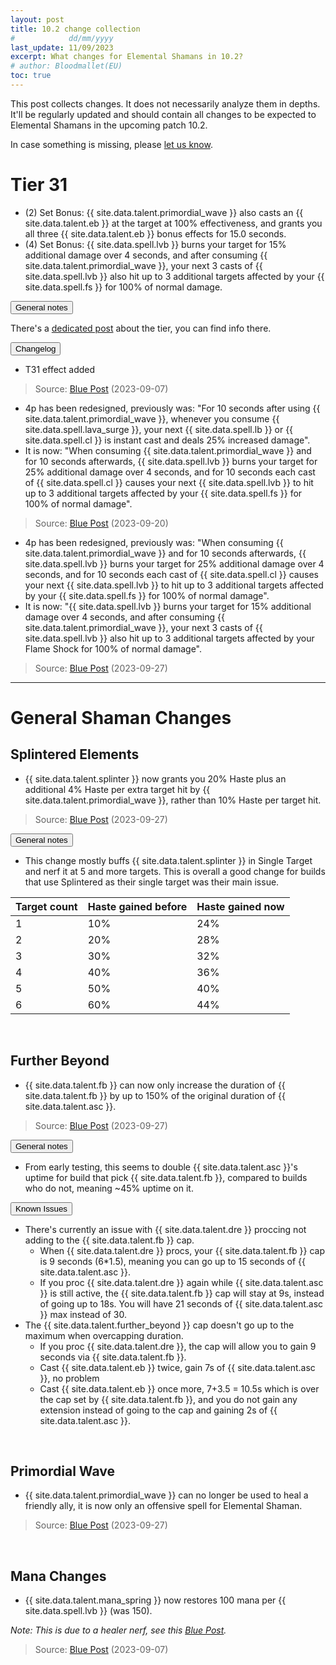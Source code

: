 ```yaml
---
layout: post
title: 10.2 change collection
#            dd/mm/yyyy
last_update: 11/09/2023
excerpt: What changes for Elemental Shamans in 10.2?
# author: Bloodmallet(EU)
toc: true
---
```


This post collects changes. It does not necessarily analyze them in depths. It'll be regularly updated and should contain all changes to be expected to Elemental Shamans in the upcoming patch 10.2.

In case something is missing, please [let us know](https://discord.gg/VA7wXVx).


# Tier 31
- (2) Set Bonus: {{ site.data.talent.primordial_wave }} also casts an {{ site.data.talent.eb }} at the target at 100% effectiveness, and grants you all three {{ site.data.talent.eb }} bonus effects for 15.0 seconds.
- (4) Set Bonus: {{ site.data.spell.lvb }} burns your target for 15% additional damage over 4 seconds, and after consuming {{ site.data.talent.primordial_wave }}, your next 3 casts of {{ site.data.spell.lvb }} also hit up to 3 additional targets affected by your {{ site.data.spell.fs }} for 100% of normal damage.


<div class="accordion mb-4" id="tier-31">
  <div class="card">
    <div class="card-header" id="tier-31-general">
      <div class="h2 mb-0">
        <button class="btn btn-link btn-block text-left collapsed" type="button" data-toggle="collapse" data-target="#tier-31-general-body" aria-expanded="false" aria-controls="tier-31-general-body">
          General notes
        </button>
      </div>
    </div>
    <div id="tier-31-general-body" class="collapse" aria-labelledby="tier-31-general" data-parent="#tier-31">
      <div class="card-body" markdown="1">

There's a [dedicated post](https://stormearthandlava.com/blog/2023/09/28/t31-set-discussion.html) about the tier, you can find info there.

</div>
    </div>
  </div>
  <div class="card">
    <div class="card-header" id="tier-31-changelog">
      <div class="h2 mb-0">
        <button class="btn btn-link btn-block text-left collapsed" type="button" data-toggle="collapse" data-target="#tier-31-changelog-body" aria-expanded="false" aria-controls="tier-31-changelog-body">
          Changelog
        </button>
      </div>
    </div>
    <div id="tier-31-changelog-body" class="collapse" aria-labelledby="tier-31-changelog" data-parent="#tier-31">
      <div class="card-body" markdown="1">

- T31 effect added

> Source: [Blue Post](https://us.forums.blizzard.com/en/wow/t/class-sets-in-guardians-of-the-dream/1666443) (2023-09-07)

- 4p has been redesigned, previously was: "For 10 seconds after using {{ site.data.talent.primordial_wave }}, whenever you consume {{ site.data.spell.lava_surge }}, your next {{ site.data.spell.lb }} or {{ site.data.spell.cl }} is instant cast and deals 25% increased damage".
- It is now: "When consuming {{ site.data.talent.primordial_wave }} and for 10 seconds afterwards, {{ site.data.spell.lvb }} burns your target for 25% additional damage over 4 seconds, and for 10 seconds each cast of {{ site.data.spell.cl }} causes your next {{ site.data.spell.lvb }} to hit up to 3 additional targets affected by your {{ site.data.spell.fs }} for 100% of normal damage".

> Source: [Blue Post](https://us.forums.blizzard.com/en/wow/t/guardians-of-the-dream-ptr-development-notes/1666552/5) (2023-09-20)

- 4p has been redesigned, previously was: "When consuming {{ site.data.talent.primordial_wave }} and for 10 seconds afterwards, {{ site.data.spell.lvb }} burns your target for 25% additional damage over 4 seconds, and for 10 seconds each cast of {{ site.data.spell.cl }} causes your next {{ site.data.spell.lvb }} to hit up to 3 additional targets affected by your {{ site.data.spell.fs }} for 100% of normal damage".
- It is now: "{{ site.data.spell.lvb }} burns your target for 15% additional damage over 4 seconds, and after consuming {{ site.data.talent.primordial_wave }}, your next 3 casts of {{ site.data.spell.lvb }} also hit up to 3 additional targets affected by your Flame Shock for 100% of normal damage".

> Source: [Blue Post](https://us.forums.blizzard.com/en/wow/t/guardians-of-the-dream-ptr-development-notes/1666552/6) (2023-09-27)

</div>
    </div>
  </div>
</div>

<hr>

# General Shaman Changes

## Splintered Elements

- {{ site.data.talent.splinter }} now grants you 20% Haste plus an additional 4% Haste per extra target hit by {{ site.data.talent.primordial_wave }}, rather than 10% Haste per target hit.

> Source: [Blue Post](https://us.forums.blizzard.com/en/wow/t/guardians-of-the-dream-ptr-development-notes/1666552/6) (2023-09-27)

<div class="card">
  <div class="card-header" id="spe">
    <div class="h2 mb-0">
      <button class="btn btn-link btn-block text-left collapsed" type="button" data-toggle="collapse" data-target="#spe-body" aria-expanded="false" aria-controls="spe-body">
        General notes
      </button>
    </div>
  </div>
  <div id="spe-body" class="collapse" aria-labelledby="spe">
    <div class="card-body" markdown="1">

- This change mostly buffs {{ site.data.talent.splinter }} in Single Target and nerf it at 5 and more targets. This is overall a good change for builds that use Splintered as their single target was their main issue.

Target count | Haste gained before | Haste gained now
--- | --- | ---
1 | 10% | 24%
2 | 20% | 28%
3 | 30% | 32%
4 | 40% | 36%
5 | 50% | 40%
6 | 60% | 44%

</div>
  </div>
</div>



<br>

## Further Beyond

- {{ site.data.talent.fb }} can now only increase the duration of {{ site.data.talent.fb }} by up to 150% of the original duration of {{ site.data.talent.asc }}.

> Source: [Blue Post](https://us.forums.blizzard.com/en/wow/t/guardians-of-the-dream-ptr-development-notes/1666552/6) (2023-09-27)

<div class="accordion mb-4" id="further-beyond">
  <div class="card">
    <div class="card-header" id="fb">
      <div class="h2 mb-0">
        <button class="btn btn-link btn-block text-left collapsed" type="button" data-toggle="collapse" data-target="#fb-body" aria-expanded="false" aria-controls="fb-body">
          General notes
        </button>
      </div>
    </div>
    <div id="fb-body" class="collapse" aria-labelledby="fb">
      <div class="card-body" markdown="1">

- From early testing, this seems to double {{ site.data.talent.asc }}'s uptime for build that pick {{ site.data.talent.fb }}, compared to builds who do not, meaning ~45% uptime on it.

</div>
    </div>
  </div>
  <div class="card">
    <div class="card-header" id="fb-issues">
      <div class="h2 mb-0">
        <button class="btn btn-link btn-block text-left collapsed" type="button" data-toggle="collapse" data-target="#fb-issues-body" aria-expanded="false" aria-controls="fb-issues-body">
          Known Issues
        </button>
      </div>
    </div>
    <div id="fb-issues-body" class="collapse" aria-labelledby="fb-issues">
      <div class="card-body" markdown="1">

- There's currently an issue with {{ site.data.talent.dre }} proccing not adding to the {{ site.data.talent.fb }} cap.
  - When {{ site.data.talent.dre }} procs, your {{ site.data.talent.fb }} cap is 9 seconds (6*1.5), meaning you can go up to 15 seconds of {{ site.data.talent.asc }}.
  - If you proc {{ site.data.talent.dre }} again while {{ site.data.talent.asc }} is still active, the {{ site.data.talent.fb }} cap will stay at 9s, instead of going up to 18s. You will have 21 seconds of {{ site.data.talent.asc }} max instead of 30.
- The {{ site.data.talent.further_beyond }} cap doesn't go up to the maximum when overcapping duration.
  - If you proc {{ site.data.talent.dre }}, the cap will allow you to gain 9 seconds via {{ site.data.talent.fb }}.
  - Cast {{ site.data.talent.eb }} twice, gain 7s of {{ site.data.talent.asc }}, no problem
  - Cast {{ site.data.talent.eb }} once more, 7+3.5 = 10.5s which is over the cap set by {{ site.data.talent.fb }}, and you do not gain any extension instead of going to the cap and gaining 2s of {{ site.data.talent.asc }}.

</div>
    </div>
  </div>
</div>

<br>

## Primordial Wave

- {{ site.data.talent.primordial_wave }} can no longer be used to heal a friendly ally, it is now only an offensive spell for Elemental Shaman.

> Source: [Blue Post](https://us.forums.blizzard.com/en/wow/t/guardians-of-the-dream-ptr-development-notes/1666552/6) (2023-09-27)

<br>

## Mana Changes

- {{ site.data.talent.mana_spring }} now restores 100 mana per {{ site.data.spell.lvb }} (was 150).

*Note: This is due to a healer nerf, see this [Blue Post](https://us.forums.blizzard.com/en/wow/t/healing-throughput-and-mana-generation-in-guardians-of-the-dream/1666444).*

> Source: [Blue Post](https://us.forums.blizzard.com/en/wow/t/guardians-of-the-dream-ptr-development-notes/1666552/1) (2023-09-07)
